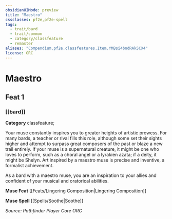```yaml
---
obsidianUIMode: preview
title: "Maestro"
cssclasses: pf2e,pf2e-spell
tags:
  - trait/bard
  - trait/common
  - category/classfeature
  - remaster
aliases: "Compendium.pf2e.classfeatures.Item.YMBsi4bndRAk5CX4"
license: ORC
---
```

# Maestro
## Feat 1
### [[bard]]

**Category** classfeature; 




Your muse constantly inspires you to greater heights of artistic prowess. For many bards, a teacher or rival fills this role, although some set their sights higher and attempt to surpass great composers of the past or blaze a new trail entirely. If your muse is a supernatural creature, it might be one who loves to perform, such as a choral angel or a lyrakien azata; if a deity, it might be Shelyn. Art inspired by a maestro muse is precise and inventive, a formalist achievement.

As a bard with a maestro muse, you are an inspiration to your allies and confident of your musical and oratorical abilities.

**Muse Feat** [[Feats/Lingering Composition|Lingering Composition]]

**Muse Spell** [[Spells/Soothe|Soothe]]

*Source: Pathfinder Player Core*
*ORC*